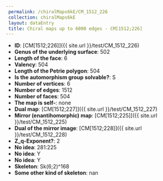 ```yaml
--- 
 permalink: /chiralMaps6kE/CM_1512_226 
 collection: chiralMaps6kE
 layout: dataEntry
 title: Chiral maps up to 6000 edges - CM[1512;226]
---
```


- **ID**: [CM[1512;226]]({{ site.url }}/test/CM_1512_226)
- **Genus of the underlying surface**: 502
- **Length of the face**: 6
- **Valency**: 504
- **Length of the Petrie polygon**: 504
- **Is the automorphism group solvable?**: S
- **Number of vertices**: 6
- **Number of edges**: 1512
- **Number of faces**: 504
- **The map is self-**: none
- **Dual map**: [CM[1512;227]]({{ site.url }}/test/CM_1512_227)
- **Mirror (enantihomorphic) map**: [CM[1512;225]]({{ site.url }}/test/CM_1512_225)
- **Dual of the mirror image**: [CM[1512;228]]({{ site.url }}/test/CM_1512_228)
- **Z_q-Exponent?**: 2
- **No idea**:  281:225
- **No idea**: Y
- **No idea**: Y
- **Skeleton**: Sk(6;2)^168
- **Some other kind of skeleton**: nan
